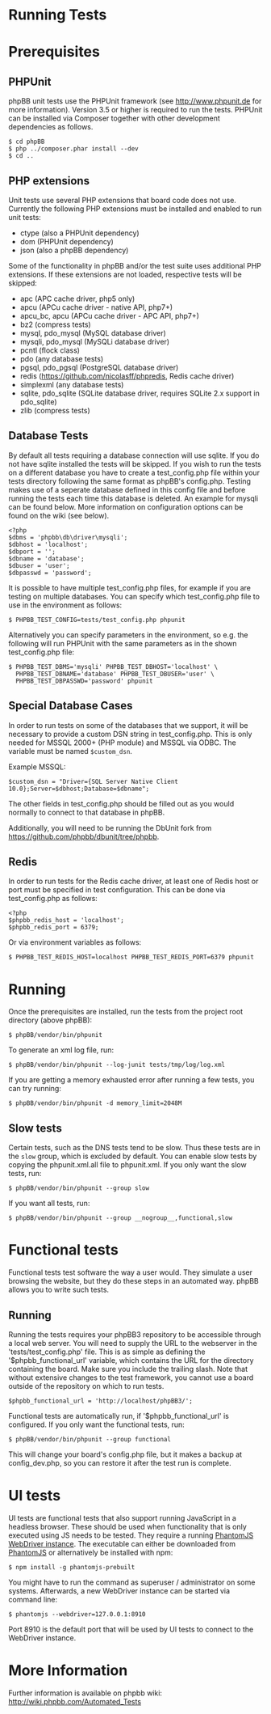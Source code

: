 Running Tests
=============

Prerequisites
=============

PHPUnit
-------

phpBB unit tests use the PHPUnit framework (see http://www.phpunit.de for more
information). Version 3.5 or higher is required to run the tests. PHPUnit can
be installed via Composer together with other development dependencies as
follows.

    $ cd phpBB
    $ php ../composer.phar install --dev
    $ cd ..

PHP extensions
--------------

Unit tests use several PHP extensions that board code does not use. Currently
the following PHP extensions must be installed and enabled to run unit tests:

- ctype (also a PHPUnit dependency)
- dom (PHPUnit dependency)
- json (also a phpBB dependency)

Some of the functionality in phpBB and/or the test suite uses additional
PHP extensions. If these extensions are not loaded, respective tests
will be skipped:

- apc (APC cache driver, php5 only)
- apcu (APCu cache driver - native API, php7+)
- apcu_bc, apcu (APCu cache driver - APC API, php7+)
- bz2 (compress tests)
- mysql, pdo_mysql (MySQL database driver)
- mysqli, pdo_mysql (MySQLi database driver)
- pcntl (flock class)
- pdo (any database tests)
- pgsql, pdo_pgsql (PostgreSQL database driver)
- redis (https://github.com/nicolasff/phpredis, Redis cache driver)
- simplexml (any database tests)
- sqlite, pdo_sqlite (SQLite database driver, requires SQLite 2.x support
  in pdo_sqlite)
- zlib (compress tests)

Database Tests
--------------

By default all tests requiring a database connection will use sqlite. If you
do not have sqlite installed the tests will be skipped. If you wish to run the
tests on a different database you have to create a test_config.php file within
your tests directory following the same format as phpBB's config.php. Testing
makes use of a seperate database defined in this config file and before running
the tests each time this database is deleted. An example for mysqli can be
found below. More information on configuration options can be found on the
wiki (see below).

    <?php
    $dbms = 'phpbb\db\driver\mysqli';
    $dbhost = 'localhost';
    $dbport = '';
    $dbname = 'database';
    $dbuser = 'user';
    $dbpasswd = 'password';

It is possible to have multiple test_config.php files, for example if you
are testing on multiple databases. You can specify which test_config.php file
to use in the environment as follows:

    $ PHPBB_TEST_CONFIG=tests/test_config.php phpunit

Alternatively you can specify parameters in the environment, so e.g. the
following will run PHPUnit with the same parameters as in the shown
test_config.php file:

    $ PHPBB_TEST_DBMS='mysqli' PHPBB_TEST_DBHOST='localhost' \
      PHPBB_TEST_DBNAME='database' PHPBB_TEST_DBUSER='user' \
      PHPBB_TEST_DBPASSWD='password' phpunit

Special Database Cases
----------------------
In order to run tests on some of the databases that we support, it will be
necessary to provide a custom DSN string in test_config.php. This is only
needed for MSSQL 2000+ (PHP module) and MSSQL via ODBC. The variable must be
named `$custom_dsn`.

Example MSSQL:

    $custom_dsn = "Driver={SQL Server Native Client 10.0};Server=$dbhost;Database=$dbname";

The other fields in test_config.php should be filled out as you would normally
to connect to that database in phpBB.

Additionally, you will need to be running the DbUnit fork from
https://github.com/phpbb/dbunit/tree/phpbb.

Redis
-----

In order to run tests for the Redis cache driver, at least one of Redis host
or port must be specified in test configuration. This can be done via
test_config.php as follows:

    <?php
    $phpbb_redis_host = 'localhost';
    $phpbb_redis_port = 6379;

Or via environment variables as follows:

    $ PHPBB_TEST_REDIS_HOST=localhost PHPBB_TEST_REDIS_PORT=6379 phpunit

Running
=======

Once the prerequisites are installed, run the tests from the project root
directory (above phpBB):

    $ phpBB/vendor/bin/phpunit

To generate an xml log file, run:

    $ phpBB/vendor/bin/phpunit --log-junit tests/tmp/log/log.xml

If you are getting a memory exhausted error after running a few tests, you can try running:

    $ phpBB/vendor/bin/phpunit -d memory_limit=2048M

Slow tests
--------------

Certain tests, such as the DNS tests tend to be slow.
Thus these tests are in the `slow` group, which is excluded by default. You can
enable slow tests by copying the phpunit.xml.all file to phpunit.xml. If you
only want the slow tests, run:

    $ phpBB/vendor/bin/phpunit --group slow

If you want all tests, run:

    $ phpBB/vendor/bin/phpunit --group __nogroup__,functional,slow


Functional tests
================

Functional tests test software the way a user would. They simulate a user
browsing the website, but they do these steps in an automated way.
phpBB allows you to write such tests.

Running
-------

Running the tests requires your phpBB3 repository to be accessible through a
local web server. You will need to supply the URL to the webserver in
the 'tests/test_config.php' file. This is as simple as defining the
'$phpbb_functional_url' variable, which contains the URL for the directory containing
the board. Make sure you include the trailing slash. Note that without extensive
changes to the test framework, you cannot use a board outside of the repository
on which to run tests.

    $phpbb_functional_url = 'http://localhost/phpBB3/';

Functional tests are automatically run, if '$phpbb_functional_url' is configured.
If you only want the functional tests, run:

    $ phpBB/vendor/bin/phpunit --group functional

This will change your board's config.php file, but it makes a backup at
config_dev.php, so you can restore it after the test run is complete.

UI tests
========

UI tests are functional tests that also support running JavaScript in a
headless browser. These should be used when functionality that is only
executed using JS needs to be tested. They require a running
[PhantomJS WebDriver instance](http://phantomjs.org/). The executable can
either be downloaded from [PhantomJS](http://phantomjs.org/download.html)
or alternatively be installed with npm:

    $ npm install -g phantomjs-prebuilt

You might have to run the command as superuser / administrator on some
systems. Afterwards, a new WebDriver instance can be started via command
line:

    $ phantomjs --webdriver=127.0.0.1:8910

Port 8910 is the default port that will be used by UI tests to connect
to the WebDriver instance.

More Information
================

Further information is available on phpbb wiki:
http://wiki.phpbb.com/Automated_Tests
